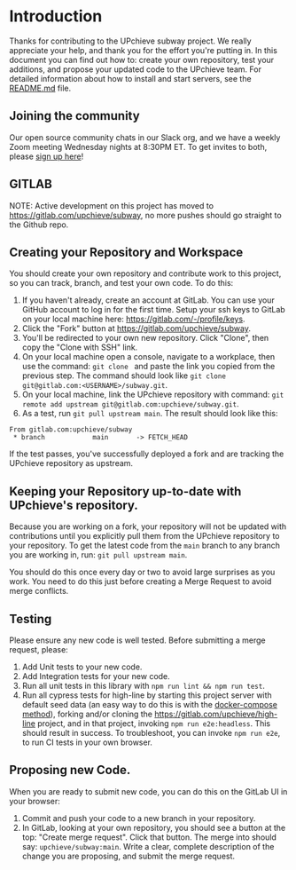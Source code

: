 # Introduction

Thanks for contributing to the UPchieve subway project. We really appreciate your help, and thank you for the effort you're putting in. In this document you can find out how to: create your own repository, test your additions, and propose your updated code to the UPchieve team. For detailed information about how to install and start servers, see the [README.md](README.md) file.

## Joining the community

Our open source community chats in our Slack org, and we have a weekly Zoom meeting Wednesday nights at 8:30PM ET. To get invites to both,
please [sign up here](https://upchieve.org/opensource)!

## GITLAB

NOTE: Active development on this project has moved to https://gitlab.com/upchieve/subway, no more pushes should go straight to the Github repo.

## Creating your Repository and Workspace

You should create your own repository and contribute work to this project, so you can track, branch, and test your own code. To do this:

1. If you haven't already, create an account at GitLab. You can use your GitHub account to log in for the first time. Setup your ssh keys to GitLab on your local machine here: https://gitlab.com/-/profile/keys.
1. Click the "Fork" button at https://gitlab.com/upchieve/subway.
1. You'll be redirected to your own new repository. Click "Clone", then copy the "Clone with SSH" link.
1. On your local machine open a console, navigate to a workplace, then use the command: `git clone ` and paste the link you copied from the previous step. The command should look like `git clone git@gitlab.com:<USERNAME>/subway.git`.
1. On your local machine, link the UPchieve repository with command: `git remote add upstream git@gitlab.com:upchieve/subway.git`.
1. As a test, run `git pull upstream main`. The result should look like this:
```
From gitlab.com:upchieve/subway
 * branch            main       -> FETCH_HEAD
```

If the test passes, you've successfully deployed a fork and are tracking the UPchieve repository as upstream.

## Keeping your Repository up-to-date with UPchieve's repository.
Because you are working on a fork, your repository will not be updated with contributions until you explicitly pull them from the UPchieve repository to your repository. To get the latest code from the `main` branch to any branch you are working in, run: `git pull upstream main`.

You should do this once every day or two to avoid large surprises as you work. You need to do this just before creating a Merge Request to avoid merge conflicts.

## Testing
Please ensure any new code is well tested. Before submitting a merge request, please:

1. Add Unit tests to your new code.
1. Add Integration tests for your new code.
1. Run all unit tests in this library with `npm run lint && npm run test`.
1. Run all cypress tests for high-line by starting this project server with default seed data (an easy way to do this is with the [docker-compose method](README.md#docker-compose)), forking and/or cloning the https://gitlab.com/upchieve/high-line project, and in that project, invoking `npm run e2e:headless`. This should result in success. To troubleshoot, you can invoke `npm run e2e`, to run CI tests in your own browser.

## Proposing new Code.
When you are ready to submit new code, you can do this on the GitLab UI in your browser:
1. Commit and push your code to a new branch in your repository.
1. In GitLab, looking at your own repository, you should see a button at the top: "Create merge request". Click that button. The merge into should say: `upchieve/subway:main`. Write a clear, complete description of the change you are proposing, and submit the merge request.
